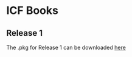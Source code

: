 # ICF Books

## Release 1
The .pkg for Release 1 can be downloaded [here](https://github.com/dev-kitchen/icf-books-droid/releases/download/0.1.1/app-release.apk)